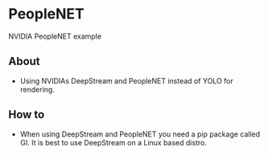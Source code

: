 # PeopleNET
NVIDIA PeopleNET example

## About
- Using NVIDIAs DeepStream and PeopleNET instead of YOLO for rendering.

## How to
- When using DeepStream and PeopleNET you need a pip package called GI. It is best to use DeepStream on a Linux based distro. 

